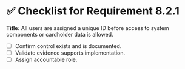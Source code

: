 # ✅ Checklist for Requirement 8.2.1

**Title:** All users are assigned a unique ID before access to system components or cardholder data is allowed.

- [ ] Confirm control exists and is documented.
- [ ] Validate evidence supports implementation.
- [ ] Assign accountable role.

